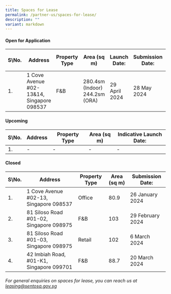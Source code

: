 ```yaml
---
title: Spaces for Lease
permalink: /partner-us/spaces-for-lease/
description: ""
variant: markdown
---
```

#### **Open for Application**

| S\No. | Address | Property Type | Area (sq m) | Launch Date: | Submission Date: | Site Showround | Request for information |
| -------- | -------- | -------- | -------- | -------- | -------- | -------- | -------- |
| 1. |  1 Cove Avenue #02-13&14, Singapore 098537 | F&B |280.4sm (Indoor) 244.2sm (ORA) | 29 April 2024 | 28 May 2024 | - | -

#### **Upcoming**

| S\No. | Address | Property Type | Area (sq m) | Indicative Launch Date:
| -------- | -------- | -------- | -------- | -------- 
| 1. | - |- | - | -



#### **Closed**

| S\No. | Address | Property Type | Area (sq m) | Submission Date:| 
| -------- | -------- | -------- | -------- | -------- |
| 1. | 1 Cove Avenue #02-13, Singapore 098537 | Office | 80.9 | 26 January 2024
| 2. | 81 Siloso Road #01-02, Singapore 098975| F&B |103 | 29 February 2024  
| 3. | 81 Siloso Road #01-03, Singapore 098975 | Retail | 102  | 6 March 2024 
| 4. | 42 Imbiah Road, #01-K1, Singapore 099701 | F&B | 88.7 | 20 March 2024 



###### For general enquiries on spaces for lease, you can reach us at leasing@sentosa.gov.sg